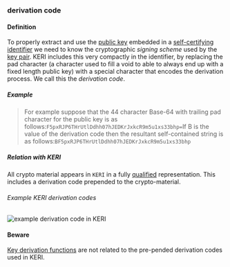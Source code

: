 ### derivation code

<h4>Definition</h4><p>To properly extract and use the <a href="public-key-infrastructure">public key</a> embedded in a <a href="self-certifying-identifier">self-certifying identifier</a> we need to know the cryptographic <em>signing scheme</em> used by the <a href="key-pair">key pair</a>. KERI includes this very compactly in the identifier, by replacing the pad character (a character used to fill a void to able to always end up with a fixed length public key) with a special character that encodes the derivation process. We call this the <em>derivation code</em>.</p><h5>Example</h5><blockquote><p>For example suppose that the 44 character Base-64 with trailing pad character for the public key is as follows:<code>F5pxRJP6THrUtlDdhh07hJEDKrJxkcR9m5u1xs33bhp=</code>If B is the value of the derivation code then the resultant self-contained string is as follows:<code>BF5pxRJP6THrUtlDdhh07hJEDKrJxkcR9m5u1xs33bhp</code></p></blockquote><h5>Relation with KERI</h5><p>All crypto material appears in <code>KERI</code> in a fully <a href="qualified">qualified</a> representation. This includes a derivation code prepended to the crypto-material.<img src="https://github.com/WebOfTrust/keri/blob/main/images/derivation-code.png" alt=""></p><h6>Example KERI derivation codes</h6><p><img src="https://github.com/weboftrust/WOT-terms/static/img/derivation-code.png" alt="example derivation code in KERI"> </p><h4>Beware</h4><p><a href="https://en.wikipedia.org/wiki/Key_derivation_function">Key derivation functions</a> are not related to the pre-pended derivation codes used in KERI.</p>